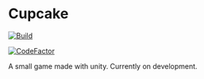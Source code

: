 # Cupcake

[![Build](https://github.com/imranmollajoy/Cupcake/actions/workflows/build.yml/badge.svg?branch=master)](https://github.com/imranmollajoy/Cupcake/actions/workflows/build.yml)

[![CodeFactor](https://www.codefactor.io/repository/github/imranmollajoy/cupcake/badge)](https://www.codefactor.io/repository/github/imranmollajoy/cupcake)

A small game made with unity. Currently on development.
